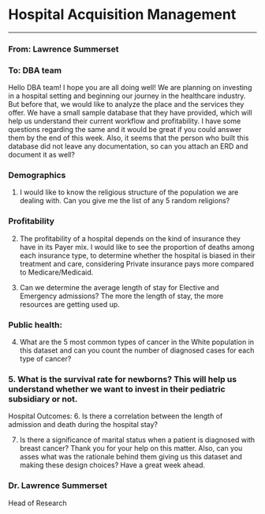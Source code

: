 # Hospital Acquisition Management

----------
### From: Lawrence Summerset
### To: DBA team
Hello DBA team!  I hope you are all doing well! We are planning on investing in a hospital setting and beginning our journey in the healthcare industry. But before that, we would like to analyze the place and the services they offer. We have a small sample database that they have provided, which will help us understand their current workflow and profitability. 
I have some questions regarding the same and it would be great if you could answer them by the end of this week. Also, it seems that the person who built this database did not leave any documentation, so can you attach an ERD and document it as well?
### Demographics
1.	I would like to know the religious structure of the population we are dealing with. Can you give me the list of any 5 random religions?
### Profitability
2.	The profitability of a hospital depends on the kind of insurance they have in its Payer mix. I would like to see the proportion of deaths among each insurance type, to determine whether the hospital is biased in their treatment and care, considering Private insurance pays more compared to Medicare/Medicaid.

3.	Can we determine the average length of stay for Elective and Emergency admissions? The more the length of stay, the more resources are getting used up.

### Public health:
4.	What are the 5 most common types of cancer in the White population in this dataset and can you count the number of diagnosed cases for each type of cancer?

### 5.	What is the survival rate for newborns? This will help us understand whether we want to invest in their pediatric subsidiary or not.
Hospital Outcomes:
6.	Is there a correlation between the length of admission and death during the hospital stay?

7.	Is there a significance of marital status when a patient is diagnosed with breast cancer?
Thank you for your help on this matter. Also, can you asses what was the rationale behind them giving us this dataset and making these design choices? 
Have a great week ahead.

### Dr. Lawrence Summerset
Head of Research

